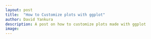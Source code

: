 ```yaml
---
layout: post
title:  "How to Customize plots with ggplot"
author: David Yankura
description: A post on how to customize plots made with ggplot
image: 
---
```




